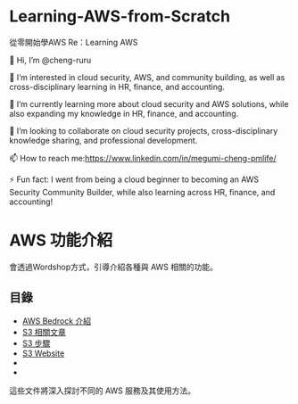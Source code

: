 # Learning-AWS-from-Scratch
從零開始學AWS Re：Learning AWS

👋 Hi, I’m @cheng-ruru

👀 I’m interested in cloud security, AWS, and community building, as well as cross-disciplinary learning in HR, finance, and accounting.

🌱 I’m currently learning more about cloud security and AWS solutions, while also expanding my knowledge in HR, finance, and accounting.

💞️ I’m looking to collaborate on cloud security projects, cross-disciplinary knowledge sharing, and professional development.

📫 How to reach me:https://www.linkedin.com/in/megumi-cheng-pmlife/

⚡ Fun fact: I went from being a cloud beginner to becoming an AWS Security Community Builder, while also learning across HR, finance, and accounting!

# AWS 功能介紹

會透過Wordshop方式，引導介紹各種與 AWS 相關的功能。

## 目錄
- [AWS Bedrock 介紹](AWS-Bedrock)
- [S3 相關文章](https://medium.com/@irene119110/s3-b6f598bdaf6a)
- [S3 步驟](https://github.com/cheng-ruru/Learning-AWS-from-Scratch/commit/f2975ee8547577afcab53c667a05206073f4a1ef#commitcomment-151984977)
- [S3 Website](65519db9d5ab39293698f9e20aecb18288d3384f)
- 
- 

這些文件將深入探討不同的 AWS 服務及其使用方法。
